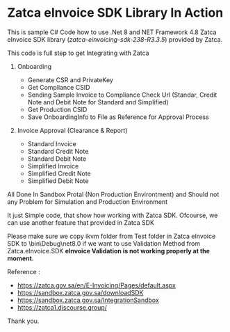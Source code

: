 # Zatca eInvoice SDK Library In Action

This is sample C# Code how to use .Net 8  and NET Framework 4.8 Zatca eInvoice SDK library (*zatca-einvoicing-sdk-238-R3.3.5*) provided by Zatca.

This code is full step to get Integrating with Zatca

1. Onboarding
   - Generate CSR and PrivateKey
   - Get Compliance CSID
   - Sending Sample Invoice to Compliance Check Url (Standar, Credit Note and Debit Note for Standard and Simplified)
   - Get Production CSID
   - Save OnboardingInfo to File as Reference for Approval Process
      
2. Invoice Approval (Clearance & Report) 
   - Standard Invoice
   - Standard Credit Note
   - Standard Debit Note
   - Simplified Invoice
   - Simplified Credit Note
   - Simplified Debit Note

All Done In Sandbox Protal (Non Production Environtment) and Should not any Problem for Simulation and Production Environment

It just Simple code, that show how working with Zatca SDK.  Ofcourse, we can use another feature that provided in Zatca SDK

Please make sure we copy ikvm folder from Test folder in Zatca eInvoice SDK to \bin\Debug\net8.0 if we want to use Validation Method from Zatca.eInvoice.SDK
**eInvoice Validation is not working properly at the moment.**

Reference :
- https://zatca.gov.sa/en/E-Invoicing/Pages/default.aspx
- https://sandbox.zatca.gov.sa/downloadSDK
- https://sandbox.zatca.gov.sa/IntegrationSandbox
- https://zatca1.discourse.group/

Thank you.
